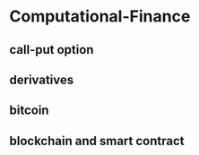 # Computational-Finance

## call-put option
## derivatives
## bitcoin
## blockchain and smart contract
